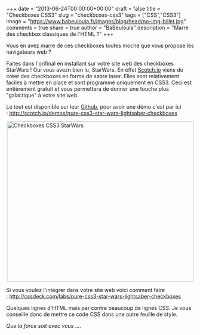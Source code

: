 +++
date = "2013-06-24T00:00:00+00:00"
draft = false
title = "Checkboxes CSS3"
slug = "checkboxes-css3"
tags = ["CSS","CSS3"]
image = "https://www.babeuloula.fr/images/blog/head/no-img-billet.jpg"
comments = true
share = true
author = "BaBeuloula"
description = "Marre des checkbox classiques de l'HTML ?"
+++

<p>Vous en avez marre de ces checkboxes toutes moche que vous propose les navigateurs web ?</p>
<!--more-->

<p>Faites dans l&#39;orifinal en installant sur votre site web des checkboxes StarWars ! Oui vous avezn bien lu, StarWars. En effet <a href="http://scotch.io/" target="_blank" title="http://scotch.io/">Scotch.io</a>&nbsp;viens de cr&eacute;er des checkboxes en forme de sabre laser. Elles sont relativement faciles &agrave; mettre en place et sont programm&eacute; uniquement en CSS3. Ceci est enti&egrave;rement gratuit et vous permettera de donner une touche plus &quot;galactique&quot; &agrave; votre site web.</p>

<p>Le tout est disponible sur leur <a href="https://github.com/scotch-io/Pure-CSS3-Star-Wars-Lightsaber-Checkboxes" target="_blank" title="https://github.com/scotch-io/Pure-CSS3-Star-Wars-Lightsaber-Checkboxes">Github</a>, pour avoir une d&eacute;mo c&#39;est par ici :&nbsp;<a href="http://scotch.io/demos/pure-css3-star-wars-lightsaber-checkboxes">http://scotch.io/demos/pure-css3-star-wars-lightsaber-checkboxes</a></p>

<p><a class="zoombox zgallery1" href="https://www.babeuloula.fr/images/checkboxes-css3-sw.jpg" title="Checkboxes CSS3 StarWars"><img alt="Checkboxes CSS3 StarWars" src="https://www.babeuloula.fr/images/checkboxes-css3-sw.jpg" style="display:block; height:429px; margin-left:auto; margin-right:auto; width:500px" /></a></p>

<p>Si vous voulez l&#39;int&eacute;grer dans votre site web voici comment faire :&nbsp;<a href="http://cssdeck.com/labs/pure-css3-star-wars-lightsaber-checkboxes">http://cssdeck.com/labs/pure-css3-star-wars-lightsaber-checkboxes</a></p>

<p>Quelques lignes d&#39;HTML mais par contre beaucoup de lignes CSS. Je vous conseille donc de mettre ce code CSS dans une autre feuille de style.</p>

<p><em>Que la force soit avec vous ....</em></p>
